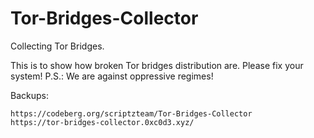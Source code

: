 # Tor-Bridges-Collector

Collecting Tor Bridges.

This is to show how broken Tor bridges distribution are.
Please fix your system!
P.S.: We are against oppressive regimes!

Backups:
```
https://codeberg.org/scriptzteam/Tor-Bridges-Collector
https://tor-bridges-collector.0xc0d3.xyz/
```
